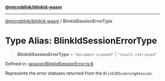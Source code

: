 [**@microblink/blinkid-wasm**](../README.md)

***

[@microblink/blinkid-wasm](../README.md) / BlinkIdSessionErrorType

# Type Alias: BlinkIdSessionErrorType

> **BlinkIdSessionErrorType** = `"document-scanned"` \| `"result-retrieved"`

Defined in: [session/BlinkIdSessionError.ts:6](https://github.com/BlinkID/blinkid-web/blob/main/packages/blinkid-wasm/src/session/BlinkIdSessionError.ts)

Represents the error statuses returned from the `BlinkIDScanningSession`.
